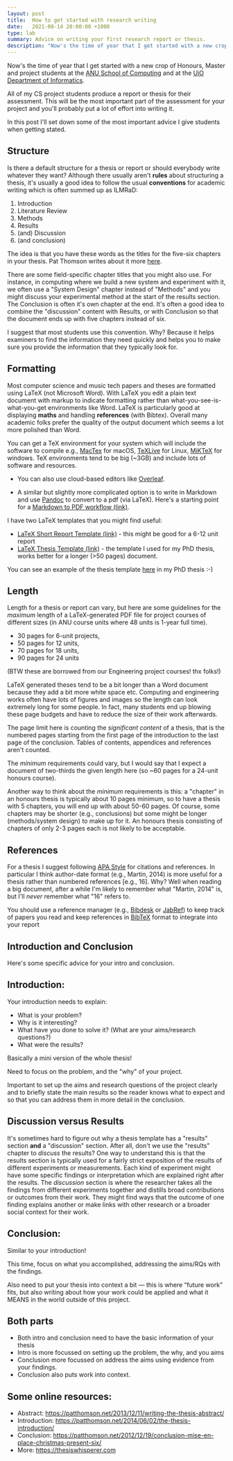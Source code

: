 ```yaml
---
layout: post
title:  How to get started with research writing
date:   2021-08-14 20:00:00 +1000
type: lab
summary: Advice on writing your first research report or thesis.
description: "Now's the time of year that I get started with a new crop of Honours, Master and project students at the ANU School of Computing and at the UiO Department"
---
```


Now's the time of year that I get started with a new crop of Honours, Master and project students at the [ANU School of Computing](https://comp.anu.edu.au) and at the [UiO Department of Informatics](https://ifi.uio.no).

All of my CS project students produce a report or thesis for their assessment. This will be the most important part of the assessment for your project and you'll probably put a lot of effort into writing it.

In this post I'll set down some of the most important advice I give students when getting stated.

## Structure

Is there a default structure for a thesis or report or should everybody write whatever they want? Although there usually aren't **rules** about structuring a thesis, it's usually a good idea to follow the usual **conventions** for academic writing which is often summed up as ILMRaD:

1. Introduction
2. Literature Review
3. Methods
4. Results
5. (and) Discussion 
6. (and conclusion)

The idea is that you have these words as the titles for the five-six chapters in your thesis. Pat Thomson writes about it more [here](https://patthomson.net/2012/10/19/is-there-a-format-for-a-thesis/).

There are some field-specific chapter titles that you might also use. For instance, in computing where we build a new system and experiment with it, we often use a "System Design" chapter instead of "Methods" and you might discuss your experimental method at the start of the results section. The Conclusion is often it's own chapter at the end. It's often a good idea to combine the "discussion" content with Results, or with Conclusion so that the document ends up with five chapters instead of six.

I suggest that most students use this convention. Why? Because it helps examiners to find the information they need quickly and helps you to make sure you provide the information that they typically look for.

## Formatting

Most computer science and music tech papers and theses are formatted using LaTeX (not Microsoft Word). With LaTeX you edit a plain text document with markup to indicate formatting rather than what-you-see-is-what-you-get environments like Word. LaTeX is particularly good at displaying **maths** and handling **references** (with Bibtex). Overall many academic folks prefer the quality of the output document which seems a lot more polished than Word.

You can get a TeX environment for your system which will include the software to compile e.g., [MacTex](https://www.tug.org/mactex/) for macOS, [TeXLive](https://www.tug.org/texlive/) for Linux, [MiKTeX](https://miktex.org) for windows. TeX environments tend to be big (~3GB) and include lots of software and resources.

- You can also use cloud-based editors like [Overleaf](https://www.overleaf.com/).

- A similar but slightly more complicated  option is to write in Markdown and use [Pandoc](https://pandoc.org/) to convert to a pdf (via LaTeX). Here's a starting point for a [Markdown to PDF workflow (link)](https://github.com/cpmpercussion/chroma-template/).

I have two LaTeX templates that you might find useful: 

- [LaTeX Short Report Template (link)](https://gist.github.com/cpmpercussion/a6fb23976f3a8bf5c045f54ab62ee057) - this might be good for a 6-12 unit report
- [LaTeX Thesis Template (link)](https://gist.github.com/cpmpercussion/cecdaf4e4ca9feea9a53) - the template I used for my PhD thesis, works better for a longer (>50 pages) document.

You can see an example of the thesis template [here](http://hdl.handle.net/1885/101786) in my PhD thesis :-)

## Length

Length for a thesis or report can vary, but here are some guidelines for the _maximum_ length of a LaTeX-generated PDF file for project courses of different sizes (in ANU course units where 48 units is 1-year full time).

- 30 pages for 6-unit projects, 
- 50 pages for 12 units, 
- 70 pages for 18 units, 
- 90 pages for 24 units

(BTW these are borrowed from our Engineering project courses! thx folks!)

LaTeX generated theses tend to be a bit longer than a Word document because they add a bit more white space etc. Computing and engineering works often have lots of figures and images so the length can look extremely long for some people. In fact, many students end up blowing these page budgets and have to reduce the size of their work afterwards.

The page limit here is counting the _significant content_ of a thesis, that is the numbered pages starting from the first page of the introduction to the last page of the conclusion. Tables of contents, appendices and references aren't counted.

The _minimum_ requirements could vary, but I would say that I expect a document of two-thirds the given length here (so ~60 pages for a 24-unit honours course).

Another way to think about the _minimum_ requirements is this: a "chapter" in an honours thesis is typically about 10 pages minimum, so to have a thesis with 5 chapters, you will end up with about 50-60 pages. Of course, some chapters may be shorter (e.g., conclusions) but some might be longer (methods/system design) to make up for it. An honours thesis consisting of chapters of only 2-3 pages each is not likely to be acceptable.

## References

For a thesis I suggest following [APA Style](https://apastyle.apa.org/) for citations and references. In particular I think author-date format (e.g., Martin, 2014) is more useful for a thesis rather than numbered references [e.g., 16]. Why? Well when reading a big document, after a while I'm likely to remember what "Martin, 2014" is, but I'll _never_ remember what "16" refers to.

You should use a reference manager (e.g., [Bibdesk](https://bibdesk.sourceforge.io/) or [JabRef](https://www.jabref.org/)) to keep track of papers you read and keep references in [BibTeX](http://www.bibtex.org/) format to integrate into your report

## Introduction and Conclusion

Here's some specific advice for your intro and conclusion.

## Introduction:

Your introduction needs to explain:

- What is your problem?
- Why is it interesting?
- What have you done to solve it?  (What are your aims/research questions?)
- What were the results?

Basically a mini version of the whole thesis! 

Need to focus on the problem, and the "why" of your project. 

Important to set up the aims and research questions of the project clearly and to briefly state the main results so the reader knows what to expect and so that you can address them in more detail in the conclusion.

## Discussion versus Results

It's sometimes hard to figure out why a thesis template has a "results" section **and** a "discussion" section. After all, don't we use the "results" chapter to _discuss_ the results? One way to understand this is that the results section is typically used for a fairly strict exposition of the results of different experiments or measurements. Each kind of experiment might have some specific findings or interpretation which are explained right after the results. The _discussion_ section is where the researcher takes all the findings from different experiments together and distills broad contributions or outcomes from their work. They might find ways that the outcome of one finding explains another or make links with other research or a broader social context for their work. 

## Conclusion:

Similar to your introduction!

This time, focus on what you accomplished, addressing the aims/RQs with the findings.

Also need to put your thesis into context a bit — this is where “future work” fits, but also writing about how your work could be applied and what it MEANS in the world outside of this project.

## Both parts

- Both intro and conclusion need to have the basic information of your thesis
- Intro is more focussed on setting up the problem, the why, and you aims
- Conclusion more focussed on address the aims using evidence from your findings.
- Conclusion also puts work into context.

## Some online resources:

- Abstract: <https://patthomson.net/2013/12/11/writing-the-thesis-abstract/>
- Introduction: <https://patthomson.net/2014/06/02/the-thesis-introduction/>
- Conclusion: <https://patthomson.net/2012/12/19/conclusion-mise-en-place-christmas-present-six/>
- More: <https://thesiswhisperer.com>
